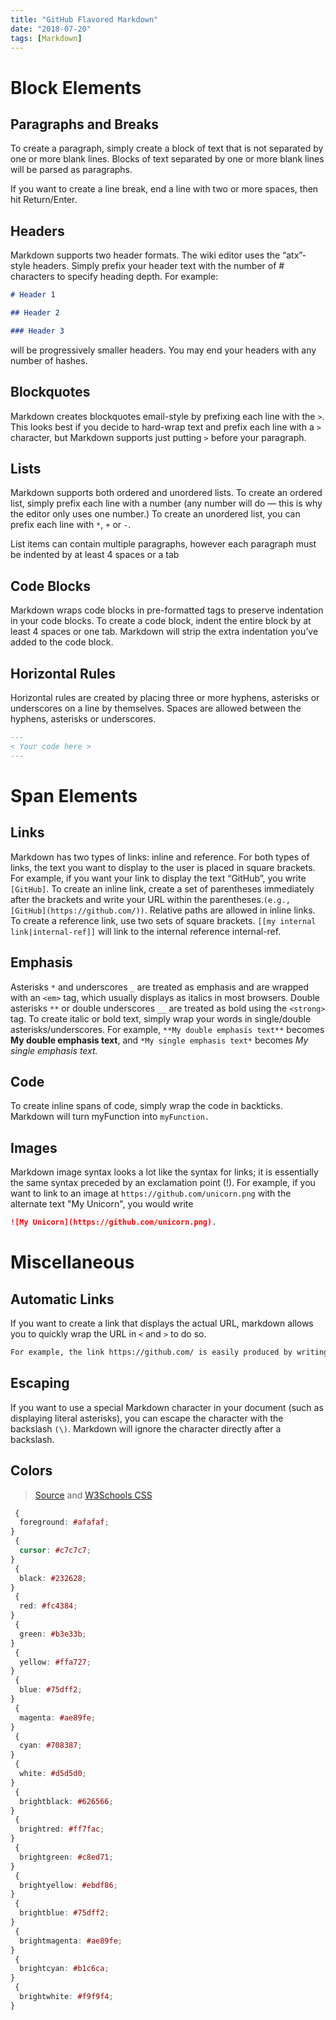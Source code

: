 ```yaml
---
title: "GitHub Flavored Markdown"
date: "2018-07-20"
tags: [Markdown]
---
```


# Block Elements

## Paragraphs and Breaks

To create a paragraph, simply create a block of text that is not separated by one or more blank lines. Blocks of text separated by one or more blank lines will be parsed as paragraphs.

If you want to create a line break, end a line with two or more spaces, then hit Return/Enter.

## Headers

Markdown supports two header formats. The wiki editor uses the “atx”-style headers. Simply prefix your header text with the number of # characters to specify heading depth. For example:

```md
# Header 1

## Header 2

### Header 3
```

will be progressively smaller headers. You may end your headers with any number of hashes.

## Blockquotes

Markdown creates blockquotes email-style by prefixing each line with the `>`. This looks best if you decide to hard-wrap text and prefix each line with a `>` character, but Markdown supports just putting `>` before your paragraph.

## Lists

Markdown supports both ordered and unordered lists. To create an ordered list, simply prefix each line with a number (any number will do — this is why the editor only uses one number.)
To create an unordered list, you can prefix each line with `*`, `+` or `-`.

List items can contain multiple paragraphs, however each paragraph must be indented by at least 4 spaces or a tab

## Code Blocks

Markdown wraps code blocks in pre-formatted tags to preserve indentation in your code blocks.
To create a code block, indent the entire block by at least 4 spaces or one tab. Markdown will strip the extra indentation you’ve added to the code block.

## Horizontal Rules

Horizontal rules are created by placing three or more hyphens, asterisks or underscores on a line by themselves. Spaces are allowed between the hyphens, asterisks or underscores.

```md
---
< Your code here >
---
```

# Span Elements

## Links

Markdown has two types of links: inline and reference. For both types of links, the text you want to display to the user is placed in square brackets. For example, if you want your link to display the text “GitHub”, you write `[GitHub]`.
To create an inline link, create a set of parentheses immediately after the brackets and write your URL within the parentheses.`(e.g., [GitHub](https://github.com/))`. Relative paths are allowed in inline links.
To create a reference link, use two sets of square brackets. `[[my internal link|internal-ref]]` will link to the internal reference internal-ref.

## Emphasis

Asterisks `*` and underscores `_` are treated as emphasis and are wrapped with an `<em>` tag, which usually displays as italics in most browsers. Double asterisks `**` or double underscores `__` are treated as bold using the `<strong>` tag. To create italic or bold text, simply wrap your words in single/double asterisks/underscores. For example, `**My double emphasis text**` becomes **My double emphasis text**, and `*My single emphasis text*` becomes _My single emphasis text._

## Code

To create inline spans of code, simply wrap the code in backticks.
Markdown will turn myFunction into `myFunction.`

## Images

Markdown image syntax looks a lot like the syntax for links; it is essentially the same syntax preceded by an exclamation point (!). For example, if you want to link to an image at `https://github.com/unicorn.png` with the alternate text "My Unicorn", you would write

```md
![My Unicorn](https://github.com/unicorn.png).
```

# Miscellaneous

## Automatic Links

If you want to create a link that displays the actual URL, markdown allows you to quickly wrap the URL in `<` and `>` to do so.

```md
For example, the link https://github.com/ is easily produced by writing <https://github.com/>
```

## Escaping

If you want to use a special Markdown character in your document (such as displaying literal asterisks), you can escape the character with the backslash `(\)`. Markdown will ignore the character directly after a backslash.

## Colors

> [Source]("https://github.com/faressoft/terminalizer") and [W3Schools CSS]("https://www.w3schools.com/cssref/css_colors.asp")

```css
 {
  foreground: #afafaf;
}
 {
  cursor: #c7c7c7;
}
 {
  black: #232628;
}
 {
  red: #fc4384;
}
 {
  green: #b3e33b;
}
 {
  yellow: #ffa727;
}
 {
  blue: #75dff2;
}
 {
  magenta: #ae89fe;
}
 {
  cyan: #708387;
}
 {
  white: #d5d5d0;
}
 {
  brightblack: #626566;
}
 {
  brightred: #ff7fac;
}
 {
  brightgreen: #c8ed71;
}
 {
  brightyellow: #ebdf86;
}
 {
  brightblue: #75dff2;
}
 {
  brightmagenta: #ae89fe;
}
 {
  brightcyan: #b1c6ca;
}
 {
  brightwhite: #f9f9f4;
}
```
